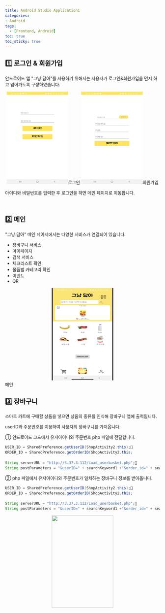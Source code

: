 ```yaml
---
title: Android Studio Application1
categories:
- Android
tags:
  - [Frontend, Android]
toc: true
toc_sticky: true
---
```


## 1️⃣ 로그인 & 회원가입
안드로이드 앱 "그냥 담아"를 사용하기 위해서는 사용자가 로그인&회원가입을 먼저 하고 넘어가도록 구성하였습니다.

<center><img src="/assets/images/android1.jpg" width="200" height="300">로그인 <img src="/assets/images/android2.jpg" width="200" height="300">회원가입</center>

아이디와 비밀번호를 입력한 후 로그인을 하면 메인 페이지로 이동합니다.

<br>

## 2️⃣ 메인
"그냥 담아" 메인 페이지에서는 다양한 서비스가 연결되어 있습니다.
- 장바구니 서비스
- 마이페이지
- 검색 서비스
- 체크리스트 확인
- 물품별 카테고리 확인
- 이벤트
- QR

<center><img src="/assets/images/android13.png" width="200" height="300"></center>메인

<br>

## 3️⃣ 장바구니
스마트 카트에 구매할 상품을 넣으면 상품의 종류를 인식해 장바구니 앱에 출력됩니다. 

userID와 주문번호를 이용하여 사용자의 장바구니를 가져옵니다.

① 안드로이드 코드에서 유저아이디와 주문번호 php 파일에 전달합니다.

```java
USER_ID = SharedPreference.getUserID(ShopActivity2.this);  
ORDER_ID = SharedPreference.getOrderID(ShopActivity2.this;

String serverURL = "http://3.37.3.112/Load_userbasket.php"; 
String postParameters = "&userID=" + searchKeyword1 +"&order_id=" + searchKeyword2

````

② php 파일에서 유저아이디와 주문번호가 일치하는 장바구니 정보를 받아옵니다.

```java
USER_ID = SharedPreference.getUserID(ShopActivity2.this);  
ORDER_ID = SharedPreference.getOrderID(ShopActivity2.this;

String serverURL = "http://3.37.3.112/Load_userbasket.php"; 
String postParameters = "&userID=" + searchKeyword1 +"&order_id=" + searchKeyword2

````

<center><img src="/assets/images/android7.jpg" width="200" height="300"></center>